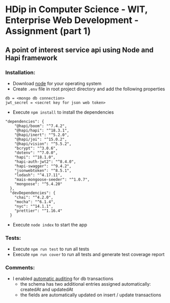 # HDip in Computer Science - WIT, Enterprise Web Development - Assignment (part 1)

## A point of interest service api using Node and Hapi framework

### Installation:

- Download [node](https://nodejs.org/en/download/) for your operating system
- Create `.env` file in root project directory and add the following properties
```
db = <mongo db connection>
jwt_secret = <secret key for json web token>
```
- Execute `npm install` to install the dependencies
```
"dependencies": {
    "@hapi/boom": "^7.4.2",
    "@hapi/hapi": "^18.3.1",
    "@hapi/inert": "^5.2.0",
    "@hapi/joi": "^15.0.2",
    "@hapi/vision": "^5.5.2",
    "bcrypt": "^3.0.6",
    "dotenv": "^7.0.0",
    "hapi": "^18.1.0",
    "hapi-auth-jwt2": "^8.4.0",
    "hapi-swagger": "^9.4.2",
    "jsonwebtoken": "^8.5.1",
    "lodash": "^4.17.11",
    "mais-mongoose-seeder": "^1.0.7",
    "mongoose": "^5.4.20"
  },
  "devDependencies": {
    "chai": "^4.2.0",
    "mocha": "^6.1.4",
    "nyc": "^14.1.1",
    "prettier": "^1.16.4"
  }
```
- Execute `node index` to start the app

### Tests:

- Execute `npm run test` to run all tests
- Execute `npm run cover` to run all tests and generate test coverage report

### Comments:

- I enabled [automatic auditing](https://mongoosejs.com/docs/guide.html#timestamps) for db transactions 
  - the schema has two additional entries assigned automatically: createdAt and updatedAt
  - the fields are automatically updated on insert / update transactions
  